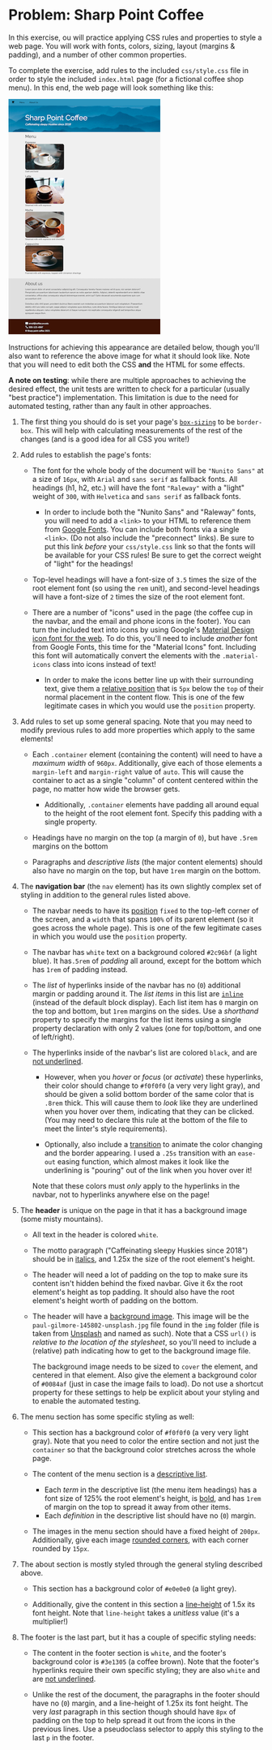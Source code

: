 # Problem: Sharp Point Coffee

In this exercise, ou will practice applying CSS rules and properties to style a web page. You will work with fonts, colors, sizing, layout (margins & padding), and a number of other common properties.

To complete the exercise, add rules to the included `css/style.css` file in order to style the included `index.html` page (for a fictional coffee shop menu). In this end, the web page will look something like this:

![Example of completed exercise](img/sample-solution.png)

Instructions for achieving this appearance are detailed below, though you'll also want to reference the above image for what it should look like. Note that you will need to edit both the CSS **and** the HTML for some effects.

**A note on testing**: while there are multiple approaches to achieving the desired effect, the unit tests are written to check for a particular (usually "best practice") implementation. This limitation is due to the need for automated testing, rather than any fault in other approaches.

1. The first thing you should do is set your page's [`box-sizing`](https://info340.github.io/css-properties.html#box-sizing) to be `border-box`. This will help with calculating measurements of the rest of the changes (and is a good idea for all CSS you write!)

2. Add rules to establish the page's fonts:

    - The font for the whole body of the document will be `"Nunito Sans"` at a size of `16px`, with `Arial` and `sans serif` as fallback fonts. All headings (h1, h2, etc.) will have the font `"Raleway"` with a "light" weight of `300`, with `Helvetica` and `sans serif` as fallback fonts.

        - In order to include both the "Nunito Sans" and "Raleway" fonts, you will need to add a `<link>` to your HTML to reference them from [Google Fonts](https://fonts.google.com/). You can include both fonts via a single `<link>`. (Do not also include the "preconnect" links). Be sure to put this link _before_ your `css/style.css` link so that the fonts will be available for your CSS rules! Be sure to get the correct weight of "light" for the headings!

    - Top-level headings will have a font-size of `3.5` times the size of the root element font (so using the `rem` unit), and second-level headings will have a font-size of `2` times the size of the root element font.

    - There are a number of "icons" used in the page (the coffee cup in the navbar, and the email and phone icons in the footer). You can turn the included text into icons by using Google's [Material Design icon font for the web](https://developers.google.com/fonts/docs/material_icons#icon_font_for_the_web). To do this, you'll need to include _another_ font from Google Fonts, this time for the "Material Icons" font. Including this font will automatically convert the elements with the `.material-icons` class into icons instead of text!

        - In order to make the icons better line up with their surrounding text, give them a [relative position](https://developer.mozilla.org/en-US/docs/Web/CSS/position) that is `5px` below the `top` of their normal placement in the content flow. This is one of the few legitimate cases in which you would use the `position` property.

3. Add rules to set up some general spacing. Note that you may need to modify previous rules to add more properties which apply to the same elements!

    - Each `.container` element (containing the content) will need to have a _maximum width_ of `960px`. Additionally, give each of those elements a `margin-left` and `margin-right` value of `auto`. This will cause the container to act as a single "column" of content centered within the page, no matter how wide the browser gets.

        - Additionally, `.container` elements have padding all around equal to the height of the root element font. Specify this padding with a single property.

    - Headings have no margin on the top (a margin of `0`), but have `.5rem` margins on the bottom

    - Paragraphs and _descriptive lists_ (the major content elements) should also have no margin on the top, but have `1rem` margin on the bottom.

4. The **navigation bar** (the `nav` element) has its own slightly complex set of styling in addition to the general rules listed above.

    - The navbar needs to have its [position](https://developer.mozilla.org/en-US/docs/Web/CSS/position) `fixed` to the top-left corner of the screen, and a `width` that spans `100%` of its parent element (so it goes across the whole page). This is one of the few legitimate cases in which you would use the `position` property.

    - The navbar has `white` text on a background colored `#2c96bf` (a light blue). It has`.5rem` of _padding_ all around, except for the bottom which has `1rem` of padding instead.

    -  The _list_ of hyperlinks inside of the navbar has no (`0`) additional margin or padding around it. The _list items_ in this list are [`inline`](https://developer.mozilla.org/en-US/docs/Web/CSS/display) (instead of the default block display). Each list item has `0` margin on the top and bottom, but `1rem` margins on the sides. Use a _shorthand_ property to specify the margins for the list items using a single property declaration with only 2 values (one for top/bottom, and one of left/right).

    - The hyperlinks inside of the navbar's list are colored `black`, and are [not underlined](https://developer.mozilla.org/en-US/docs/Web/CSS/text-decoration).

        - However, when you _hover_ or _focus_ (or _activate_) these hyperlinks, their color should change to `#f0f0f0` (a very very light gray), and should be given a solid bottom border of the same color that is `.8rem` thick. This will cause them to _look_ like they are underlined when you hover over them, indicating that they can be clicked. (You may need to declare this rule at the bottom of the file to meet the linter's style requirements).

        - Optionally, also include a [transition](https://developer.mozilla.org/en-US/docs/Web/CSS/transition) to animate the color changing and the border appearing. I used a `.25s` transition with an `ease-out` easing function, which almost makes it look like the underlining is "pouring" out of the link when you hover over it!

        Note that these colors must _only_ apply to the hyperlinks in the navbar, not to hyperlinks anywhere else on the page!

5. The **header** is unique on the page in that it has a background image (some misty mountains).

    - All text in the header is colored `white`. 
    
    - The motto paragraph ("Caffeinating sleepy Huskies since 2018") should be in [italics](https://developer.mozilla.org/en-US/docs/Web/CSS/font-style), and 1.25x the size of the root element's height.

    - The header will need a lot of padding on the top to make sure its content isn't hidden behind the fixed navbar. Give it 6x the root element's height as top padding. It should also have the root element's height worth of padding on the bottom.

    - The header will have a [background image](https://info340.github.io/css-options.html#backgrounds-and-images). This image will be the `paul-gilmore-145802-unsplash.jpg` file found in the `img` folder (file is taken from [Unsplash](https://unsplash.com/) and named as such). Note that a CSS `url()` is _relative to the location of the stylesheet_, so you'll need to include a (relative) path indicating how to get to the background image file.

        The background image needs to be sized to `cover` the element, and centered in that element. Also give the element a background color of `#0084af` (just in case the image fails to load). Do not use a shortcut property for these settings to help be explicit about your styling and to enable the automated testing.


6. The menu section has some specific styling as well:

    - This section has a background color of `#f0f0f0` (a very very light gray). Note that you need to color the entire section and not just the `container` so that the background color stretches across the whole page.

    - The content of the menu section is a [descriptive list](https://developer.mozilla.org/en-US/docs/Web/HTML/Element/dl). 
        - Each _term_ in the descriptive list (the menu item headings) has a font size of 125% the root element's height, is [bold](https://developer.mozilla.org/en-US/docs/Web/CSS/font-weight), and has `1rem` of margin on the top to spread it away from other items.
        - Each _definition_ in the descriptive list should have no (`0`) margin.

    -  The images in the menu section should have a fixed height of `200px`. Additionally, give each image [rounded corners](https://developer.mozilla.org/en-US/docs/Web/CSS/border-radius), with each corner rounded by `15px`.


7. The about section is mostly styled through the general styling described above.

    - This section has a background color of `#e0e0e0` (a light grey). 

    - Additionally, give the content in this section a [line-height](https://developer.mozilla.org/en-US/docs/Web/CSS/line-height) of 1.5x its font height. Note that `line-height` takes a _unitless_ value (it's a multiplier!)

8. The footer is the last part, but it has a couple of specific styling needs:

    - The content in the footer section is `white`, and the footer's background color is `#3e1305` (a coffee brown). Note that the footer's hyperlinks require their own specific styling; they are also `white` and are [not underlined](https://developer.mozilla.org/en-US/docs/Web/CSS/text-decoration).

    - Unlike the rest of the document, the paragraphs in the footer should have no (`0`) margin, and a line-height of 1.25x its font height. The very _last_ paragraph in this section though should have `8px` of padding on the top to help spread it out from the icons in the previous lines. Use a pseudoclass selector to apply this styling to the last `p` in the footer.
